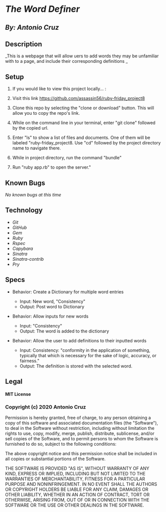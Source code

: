 # _The Word Definer_
## _By: Antonio Cruz_
## Description

_This is a webpage that will allow uers to add words they may be unfamiliar with to a page, and include their corresponding definitions _

## Setup


1. If you would like to view this project locally... :

2. Visit this link https://github.com/assassin56/ruby-friday_project8
 
3. Clone this repo by selecting the "clone or download" button. This will allow you to copy the repo's link.

4. While on the command line in your terminal, enter "git clone" followed by the copied url.

5. Enter "ls" to show a list of files and documents. One of them will be labeled "ruby-friday_project8. Use "cd" followed by the project directory name to navigate there.

6. While in project directory, run the command "bundle"

7. Run "ruby app.rb" to open the server."

## Known Bugs
_No known bugs at this time_

## Technology

* _Git_
* _GitHub_
* _Gem_
* _Ruby_
* _Rspec_
* _Capybara_
* _Sinatra_
* _Sinatra-contrib_
* _Pry_


## Specs

* Behavior: Create a Dictionary for multiple word entries 
  * Input: New word, "Consistency"
  * Output: Post word to Dictionary

* Behavior: Allow inputs for new words
  * Input: "Consistency"
  * Output: The word is added to the dictionary

* Behavior: Allow the user to add definitions to their inputted words
  * Input: Consistency: "conformity in the application of something, typically that which is necessary for the sake of logic, accuracy, or fairness."
  * Output: The definition is stored with the selected word.
## Legal

#### MIT License

### Copyright (c) 2020 Antonio Cruz

Permission is hereby granted, free of charge, to any person obtaining a copy
of this software and associated documentation files (the "Software"), to deal
in the Software without restriction, including without limitation the rights
to use, copy, modify, merge, publish, distribute, sublicense, and/or sell
copies of the Software, and to permit persons to whom the Software is
furnished to do so, subject to the following conditions:

The above copyright notice and this permission notice shall be included in all
copies or substantial portions of the Software.

THE SOFTWARE IS PROVIDED "AS IS", WITHOUT WARRANTY OF ANY KIND, EXPRESS OR
IMPLIED, INCLUDING BUT NOT LIMITED TO THE WARRANTIES OF MERCHANTABILITY,
FITNESS FOR A PARTICULAR PURPOSE AND NONINFRINGEMENT. IN NO EVENT SHALL THE
AUTHORS OR COPYRIGHT HOLDERS BE LIABLE FOR ANY CLAIM, DAMAGES OR OTHER
LIABILITY, WHETHER IN AN ACTION OF CONTRACT, TORT OR OTHERWISE, ARISING FROM,
OUT OF OR IN CONNECTION WITH THE SOFTWARE OR THE USE OR OTHER DEALINGS IN THE
SOFTWARE.